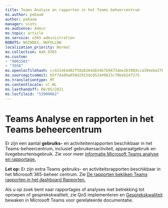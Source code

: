 ```yaml
---
title: Teams Analyse en rapporten in het Teams beheercentrum
ms.author: pebaum
author: pebaum
manager: scotv
ms.audience: Admin
ms.topic: article
ms.service: o365-administration
ROBOTS: NOINDEX, NOFOLLOW
localization_priority: Normal
ms.collection: Adm_O365
ms.custom:
- "9001501"
- "3558"
ms.openlocfilehash: cc421e64d02f58a0264db5467b9473abe2b398dcca39eebe2f072a0f283276f2
ms.sourcegitcommit: b5f7da89a650d2915dc652449623c78be6247175
ms.translationtype: MT
ms.contentlocale: nl-NL
ms.lasthandoff: 08/05/2021
ms.locfileid: "53909062"
---
```

# <a name="teams-analytics-and-reports-in-the-teams-admin-center"></a>Teams Analyse en rapporten in het Teams beheercentrum

Er zijn een aantal **gebruiks-** en activiteitenrapporten beschikbaar in het Teams-beheercentrum, inclusief gebruikersactiviteit, apparaatgebruik en livegebeurtenisgebruik. Zie voor meer [informatie Microsoft Teams analyse en rapportage.](https://docs.microsoft.com/microsoftteams/teams-analytics-and-reports/teams-reporting-reference)

**Let op:** Er zijn extra Teams gebruiks- en activiteitsrapporten beschikbaar in het Microsoft 365-beheer centrum. Zie [De rapporten bekijken Teams rapporten in het dashboard Rapporten.](https://docs.microsoft.com/microsoftteams/teams-activity-reports#how-to-view-the-teams-reports-in-the-reports-dashboard)

Als u op zoek bent  naar rapportages of analyses met betrekking tot oproepen of gesprekskwaliteit, zie QoS implementeren en [Gesprekskwaliteit](https://docs.microsoft.com/microsoftteams/monitor-call-quality-qos) bewaken in Microsoft Teams voor gerelateerde documentatie.

